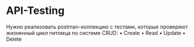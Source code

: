 # API-Testing

Нужно реализовать postman-коллекцию с тестами, которые проверяют жизненный цикл питомца
по системе CRUD:
• Create
• Read
• Update
• Delete
